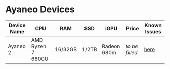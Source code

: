 # Ayaneo Devices

| **Device Name** | **CPU** | **RAM** | **SSD** | **iGPU** | Price | Known Issues |
| --- | --- | --- | --- | --- | --- | --- |
| Ayaneo 2 | AMD Ryzen 7 6800U | 16/32GB | 1/2TB | Radeon 680m | *to be filled* | [here](https://github.com/ayaneotools/info/blob/main/known_issues/ayaneo2.md) |
